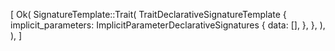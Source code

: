 [
    Ok(
        SignatureTemplate::Trait(
            TraitDeclarativeSignatureTemplate {
                implicit_parameters: ImplicitParameterDeclarativeSignatures {
                    data: [],
                },
            },
        ),
    ),
]